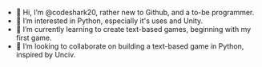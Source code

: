 - 👋 Hi, I’m @codeshark20, rather new to Github, and a to-be programmer.
- 👀 I’m interested in Python, especially it's uses and Unity.
- 🌱 I’m currently learning to create text-based games, beginning with my first game.
- 💞️ I’m looking to collaborate on building a text-based game in Python, inspired by Unciv.

<!---
codeshark20/codeshark20 is a ✨ special ✨ repository because its `README.md` (this file) appears on your GitHub profile.
You can click the Preview link to take a look at your changes.
--->
